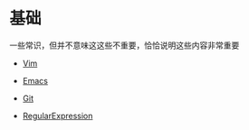 # 基础

一些常识，但并不意味这这些不重要，恰恰说明这些内容非常重要

* [Vim](./vim/vim.md)

* [Emacs](./emacs/emacs.md)

* [Git](./git/git.md)

* [RegularExpression](./regular_expression/regular_expression.md)

